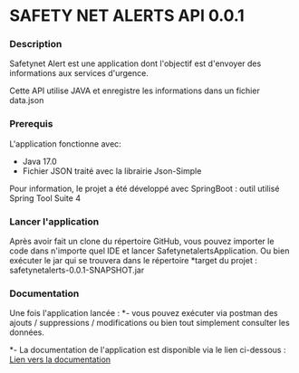 # SAFETY NET ALERTS API 0.0.1

### Description

Safetynet Alert est une application dont l'objectif est d'envoyer des informations aux services d'urgence.

Cette API utilise JAVA et enregistre les informations dans un fichier data.json

### Prerequis

L'application fonctionne avec:

- Java 17.0
- Fichier JSON traité avec la librairie Json-Simple

Pour information, le projet a été développé avec SpringBoot : outil utilisé Spring Tool Suite 4

### Lancer l'application

Après avoir fait un clone du répertoire GitHub, vous pouvez importer le code dans n'importe quel IDE et lancer SafetynetalertsApplication.
Ou bien exécuter le jar qui se trouvera dans le répertoire *target du projet : safetynetalerts-0.0.1-SNAPSHOT.jar

### Documentation

Une fois l'application lancée :
*- vous pouvez exécuter via postman des ajouts / suppressions / modifications ou bien tout simplement consulter les données.

*- La documentation de l'application est disponible via le lien ci-dessous :
[Lien vers la documentation](http://localhost:8080/swagger-ui.html#/)